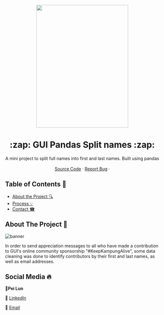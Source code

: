 <!DOCTYPE html>
<html>

   <body>
<p align="center">
      <img src="https://groundupinitiative.org/wp-content/uploads/2017/06/GUIlogo_med.png" width="300"
         height="400">
   </body>
</html>

  <!-- TITLE -->

  <h1 align="center"> :zap: GUI Pandas Split names :zap:</a></h1>
  <p align="center">
    A mini project to split full names into first and last names. Built using pandas 
    <br />
    <br />
    <a href="https://github.com/peilunnn/GUIUnifiedPayments-splitting-first-and-last-names-.ipynb/blob/master/GUIUnifiedPayments(splitting%20first%20and%20last%20names).ipynb">Source Code</a>
    ·
    <a href="https://github.com/peilunnn/GUIUnifiedPayments-splitting-first-and-last-names-.ipynb/issues">Report Bug</a>
    ·
  </p>

</p>



<!-- TABLE OF CONTENTS -->

## Table of Contents :notebook_with_decorative_cover:

* [About the Project 🔍](#about-the-project)
* [Process 💡](#process)
* [Contact ☎](#contact)





## About The Project :eyes:
![banner](https://groundupinitiative.org/wp-content/uploads/2018/12/KKA-title.png)

In order to send appreciation messages to all who have made a contribution to GUI's online community sponsorship "#KeepKampungAlive", some data cleaning was done to identify contributors by their first and last names, as well as email addresses.  




## Social Media :fire:

🥂**Pei Lun** 

🔗 [LinkedIn](https://www.linkedin.com/in/pei-lun-tan/)

📧 [Email](mailto:peilunnn@gmail.com)
